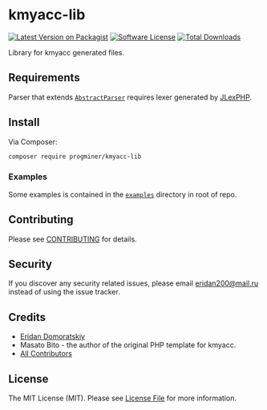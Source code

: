 # kmyacc-lib

[![Latest Version on Packagist][ico-version]][link-packagist]
[![Software License][ico-license]](LICENSE.md)
[![Total Downloads][ico-downloads]][link-downloads]

Library for kmyacc generated files.

## Requirements

Parser that extends [`AbstractParser`](lib/AbstractParser.php) requires lexer generated by [JLexPHP][link-jlex-php].

## Install

Via Composer:

``` bash
composer require progminer/kmyacc-lib
```

### Examples

Some examples is contained in the [`examples`](examples) directory in root of repo.

## Contributing

Please see [CONTRIBUTING](CONTRIBUTING.md) for details.

## Security

If you discover any security related issues, please email eridan200@mail.ru instead of using the issue tracker.

## Credits

- [Eridan Domoratskiy][link-author]
- Masato Bito - the author of the original PHP template for kmyacc.
- [All Contributors][link-contributors]

## License

The MIT License (MIT). Please see [License File](LICENSE.md) for more information.

[ico-version]: https://img.shields.io/packagist/v/progminer/kmyacc-lib.svg?style=flat
[ico-license]: https://img.shields.io/badge/license-MIT-brightgreen.svg?style=flat
[ico-downloads]: https://img.shields.io/packagist/dt/progminer/kmyacc-lib.svg?style=flat

[link-jlex-php]: https://packagist.org/packages/progminer/jlex-php

[link-packagist]: https://packagist.org/packages/progminer/kmyacc-lib
[link-downloads]: https://packagist.org/packages/progminer/kmyacc-lib
[link-author]: https://github.com/ProgMiner
[link-contributors]: ../../contributors
